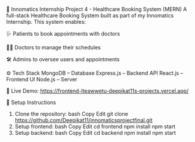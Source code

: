 🏥 Innomatics Internship Project 4 - Healthcare Booking System (MERN)
A full-stack Healthcare Booking System built as part of my Innomatics Internship. This system enables:

🩺 Patients to book appointments with doctors

👨‍⚕️ Doctors to manage their schedules

🛠️ Admins to oversee users and appointments


⚙️ Tech Stack
MongoDB – Database
Express.js – Backend API
React.js – Frontend UI
Node.js – Server


🔗 Live Demo: https://frontend-lteawwetu-deepikat11s-projects.vercel.app/

🚀 Setup Instructions
1. Clone the repository:
bash
Copy
Edit
git clone https://github.com/Deepikat11/innomaticsprojectfinal.git
2. Setup frontend:
bash
Copy
Edit
cd frontend
npm install
npm start
3. Setup backend:
bash
Copy
Edit
cd backend
npm install
npm start
